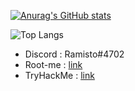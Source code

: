 [![Anurag's GitHub stats](https://github-readme-stats.vercel.app/api?username=tokyonight&theme=dracula)](https://github.com/anuraghazra/github-readme-stats)

![Top Langs](https://github-readme-stats.vercel.app/api/top-langs/?username=anuraghazra&layout=compact&theme=tokyonight)

- Discord : Ramisto#4702
- Root-me : [link](https://www.root-me.org/Ramisto?lang=fr)
- TryHackMe : [link](https://tryhackme.com/p/Ramisto)
